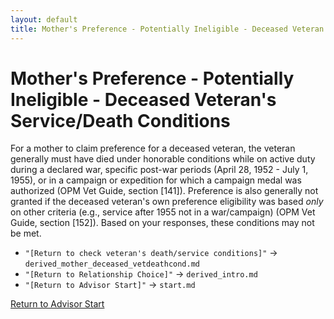 ```yaml
---
layout: default
title: Mother's Preference - Potentially Ineligible - Deceased Veteran's Service/Death Conditions
---
```


# Mother's Preference - Potentially Ineligible - Deceased Veteran's Service/Death Conditions

For a mother to claim preference for a deceased veteran, the veteran generally must have died under honorable conditions while on active duty during a declared war, specific post-war periods (April 28, 1952 - July 1, 1955), or in a campaign or expedition for which a campaign medal was authorized (OPM Vet Guide, section [141]). Preference is also generally not granted if the deceased veteran's own preference eligibility was based *only* on other criteria (e.g., service after 1955 not in a war/campaign) (OPM Vet Guide, section [152]). Based on your responses, these conditions may not be met.

*   `"[Return to check veteran's death/service conditions]"` -> `derived_mother_deceased_vetdeathcond.md`
*   `"[Return to Relationship Choice]"` -> `derived_intro.md`
*   `"[Return to Advisor Start]"` -> `start.md`

[Return to Advisor Start](./start.md)
